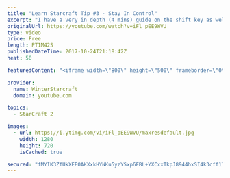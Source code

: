 ```yaml
---
title: "Learn Starcraft Tip #3 - Stay In Control"
excerpt: "I have a very in depth (4 mins) guide on the shift key as well here https://www.youtube.com/watch?v=7x9pHr544oY"
originalUrl: https://youtube.com/watch?v=iFl_pEE9WVU
type: video
price: Free
length: PT1M42S
publishedDateTime: 2017-10-24T21:18:42Z
heat: 50

featuredContent: "<iframe width=\"800\" height=\"500\" frameborder=\"0\" src=\"https://www.youtube.com/embed/iFl_pEE9WVU\" allow=\"accelerometer; autoplay; encrypted-media; gyroscope; picture-in-picture\" allowfullscreen></iframe>"

provider:
  name: WinterStarcraft
  domain: youtube.com

topics:
  - StarCraft 2

images:
  - url: https://i.ytimg.com/vi/iFl_pEE9WVU/maxresdefault.jpg
    width: 1280
    height: 720
    isCached: true

secured: "fMYIK3ZfUkXEP0AKXxkHYNKu5yzYSxp6FBL+YXCxxTkpJ8944hxSI4k3cff1TBgXrQterOdvdeGM/0ba2IxnkSeeyfiZfa+pAyZG+tiCWd7k/KWikZBOGETesQ9Ml1il7udK1d8ovNba/p5uxFo4/ciGfjvJucpcfYhtVB+1CWPRW6JPrR2bkXU/NL9xR5XG5Nsih1ES6NIErfmOIxnK8qnUIp9SivdchBDBLYyxReekT9Meezx46pQPuCN21SqMHBH2WF8IW4bzvZCQwvUYkA5I1Q+ik4GewRK7LwPi8No8iu7xGcR1eh68amCQKOls9qw/1myZngOtREIWnSDvrnx9+S2B0JBBEVKq2EB4+uY5ecU1Msc68AtR3pd0xqHYl/qF9TjsL/eaDsQ9iJJ+e/PD6Cy8JoZzewFgcmPBvUs=;GJU6QX7WVVkKvdiHPR6Fhg=="
---
```


